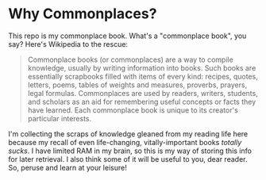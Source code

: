 # Why Commonplaces?

This repo is my commonplace book. What's a "commonplace book", you say? Here's Wikipedia to the rescue:

> Commonplace books (or commonplaces) are a way to compile knowledge, usually by writing information into books. Such books are essentially scrapbooks filled with items of every kind: recipes, quotes, letters, poems, tables of weights and measures, proverbs, prayers, legal formulas. Commonplaces are used by readers, writers, students, and scholars as an aid for remembering useful concepts or facts they have learned. Each commonplace book is unique to its creator's particular interests.

I'm collecting the scraps of knowledge gleaned from my reading life here because my recall of even life-changing, vitally-important books *totally sucks*. I have limited RAM in my brain, so this is my way of storing this info for later retrieval. I also think some of it will be useful to you, dear reader. So, peruse and learn at your leisure!
